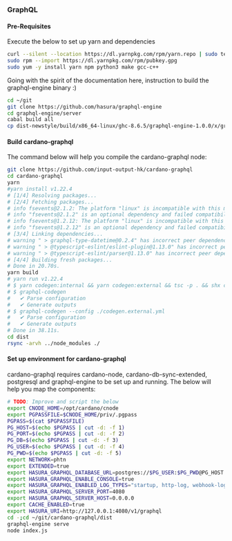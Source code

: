 ### GraphQL

#### Pre-Requisites

Execute the below to set up yarn and dependencies
``` bash
curl --silent --location https://dl.yarnpkg.com/rpm/yarn.repo | sudo tee /etc/yum.repos.d/yarn.repo
sudo rpm --import https://dl.yarnpkg.com/rpm/pubkey.gpg
sudo yum -y install yarn npm python3 make gcc-c++
```

Going with the spirit of the documentation here, instruction to build the graphql-engine binary :)
``` bash
cd ~/git
git clone https://github.com/hasura/graphql-engine
cd graphql-engine/server
cabal build all
cp dist-newstyle/build/x86_64-linux/ghc-8.6.5/graphql-engine-1.0.0/x/graphql-engine/opt/build/graphql-engine/graphql-engine ~/.local/bin
```

#### Build cardano-graphql

The command below will help you compile the cardano-graphql node:
``` bash
git clone https://github.com/input-output-hk/cardano-graphql
cd cardano-graphql
yarn
#yarn install v1.22.4
# [1/4] Resolving packages...
# [2/4] Fetching packages...
# info fsevents@2.1.2: The platform "linux" is incompatible with this module.
# info "fsevents@2.1.2" is an optional dependency and failed compatibility check. Excluding it from installation.
# info fsevents@1.2.12: The platform "linux" is incompatible with this module.
# info "fsevents@1.2.12" is an optional dependency and failed compatibility check. Excluding it from installation.
# [3/4] Linking dependencies...
# warning " > graphql-type-datetime@0.2.4" has incorrect peer dependency "graphql@^0.13.2".
# warning " > @typescript-eslint/eslint-plugin@1.13.0" has incorrect peer dependency "eslint@^5.0.0".
# warning " > @typescript-eslint/parser@1.13.0" has incorrect peer dependency "eslint@^5.0.0".
# [4/4] Building fresh packages...
# Done in 20.70s.
yarn build
# yarn run v1.22.4
# $ yarn codegen:internal && yarn codegen:external && tsc -p . && shx cp src/schema.graphql dist/
# $ graphql-codegen
#   ✔ Parse configuration
#   ✔ Generate outputs
# $ graphql-codegen --config ./codegen.external.yml
#   ✔ Parse configuration
#   ✔ Generate outputs
# Done in 38.11s.
cd dist
rsync -arvh ../node_modules ./
```

#### Set up environment for cardano-graphql

cardano-graphql requires cardano-node, cardano-db-sync-extended, postgresql and graphql-engine to be set up and running.
The below will help you map the components:
``` bash
# TODO: Improve and script the below
export CNODE_HOME=/opt/cardano/cnode
export PGPASSFILE=$CNODE_HOME/priv/.pgpass
PGPASS=$(cat $PGPASSFILE)
PG_HOST=$(echo $PGPASS | cut -d: -f 1)
PG_PORT=$(echo $PGPASS | cut -d: -f 2)
PG_DB=$(echo $PGPASS | cut -d: -f 3)
PG_USER=$(echo $PGPASS | cut -d: -f 4)
PG_PWD=$(echo $PGPASS | cut -d: -f 5)
export NETWORK=phtn
export EXTENDED=true
export HASURA_GRAPHQL_DATABASE_URL=postgres://$PG_USER:$PG_PWD@PG_HOST:$PG_PORT/$PG_DB
export HASURA_GRAPHQL_ENABLE_CONSOLE=true
export HASURA_GRAPHQL_ENABLED_LOG_TYPES="startup, http-log, webhook-log, websocket-log, query-log"
export HASURA_GRAPHQL_SERVER_PORT=4080
export HASURA_GRAPHQL_SERVER_HOST=0.0.0.0
export CACHE_ENABLED=true
export HASURA_URI=http://127.0.0.1:4080/v1/graphql
cd -;cd ~/git/cardano-graphql/dist
graphql-engine serve
node index.js
```
